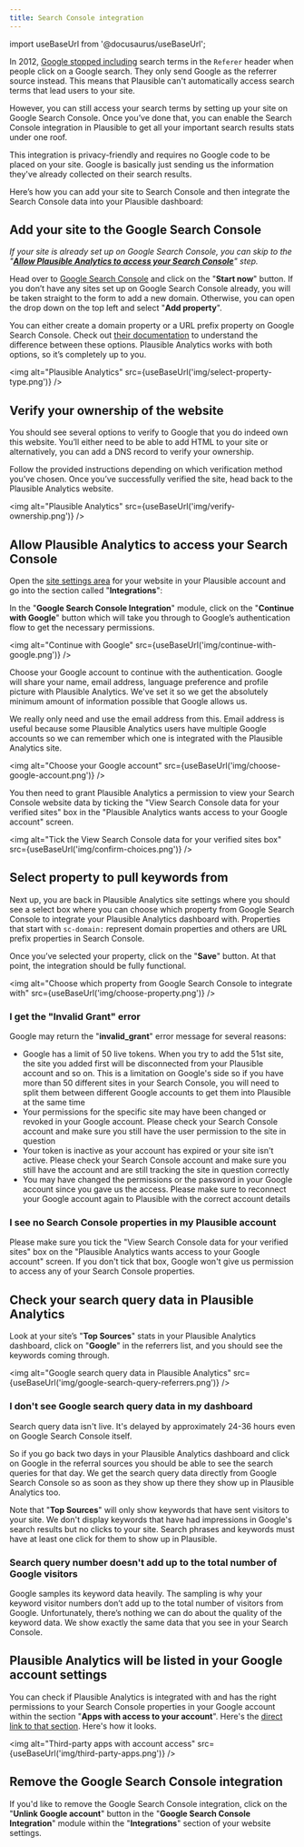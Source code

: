 ```yaml
---
title: Search Console integration
--- 
```


import useBaseUrl from '@docusaurus/useBaseUrl';

In 2012, [Google stopped including](https://webmasters.googleblog.com/2012/03/upcoming-changes-in-googles-http.html) search terms in the `Referer` header when people click on a Google search. They only send Google as the referrer source instead. This means that Plausible can't automatically access search terms that lead users to your site.

However, you can still access your search terms by setting up your site on Google Search Console. Once you’ve done that, you can enable the Search Console integration in Plausible to get all your important search results stats under one roof.

This integration is privacy-friendly and requires no Google code to be placed on your site. Google is basically just sending us the information they've already collected on their search results.

Here’s how you can add your site to Search Console and then integrate the Search Console data into your Plausible dashboard:

## Add your site to the Google Search Console

_If your site is already set up on Google Search Console, you can skip to the "**[Allow Plausible Analytics to access your Search Console](#allow-plausible-analytics-to-access-your-search-console)**" step._

Head over to [Google Search Console](https://search.google.com/search-console/) and click on the "**Start now**" button. If you don’t have any sites set up on Google Search Console already, you will be taken straight to the form to add a new domain. Otherwise, you can open the drop down on the top left and select "**Add property**".

You can either create a domain property or a URL prefix property on Google Search Console. Check out [their documentation](https://support.google.com/webmasters/answer/34592?hl=en) to understand the difference between these options. Plausible Analytics works with both options, so it’s completely up to you.

<img alt="Plausible Analytics" src={useBaseUrl('img/select-property-type.png')} />

## Verify your ownership of the website

You should see several options to verify to Google that you do indeed own this website. You’ll either need to be able to add HTML to your site or alternatively, you can add a DNS record to verify your ownership.

Follow the provided instructions depending on which verification method you’ve chosen. Once you’ve successfully verified the site, head back to the Plausible Analytics website.

<img alt="Plausible Analytics" src={useBaseUrl('img/verify-ownership.png')} />

## Allow Plausible Analytics to access your Search Console

Open the [site settings area](website-settings.md) for your website in your Plausible account and go into the section called "**Integrations**":

In the "**Google Search Console Integration**" module, click on the "**Continue with Google**" button which will take you through to Google’s authentication flow to get the necessary permissions.

<img alt="Continue with Google" src={useBaseUrl('img/continue-with-google.png')} />

Choose your Google account to continue with the authentication. Google will share your name, email address, language preference and profile picture with Plausible Analytics. We've set it so we get the absolutely minimum amount of information possible that Google allows us. 

We really only need and use the email address from this. Email address is useful because some Plausible Analytics users have multiple Google accounts so we can remember which one is integrated with the Plausible Analytics site.

<img alt="Choose your Google account" src={useBaseUrl('img/choose-google-account.png')} />

You then need to grant Plausible Analytics a permission to view your Search Console website data by ticking the "View Search Console data for your verified sites" box in the "Plausible Analytics wants access to your Google account" screen.

<img alt="Tick the View Search Console data for your verified sites box" src={useBaseUrl('img/confirm-choices.png')} />

## Select property to pull keywords from

Next up, you are back in Plausible Analytics site settings where you should see a select box where you can choose which property from Google Search Console to integrate your Plausible Analytics dashboard with. Properties that start with `sc-domain:` represent domain properties and others are URL prefix properties in Search Console.

Once you’ve selected your property, click on the "**Save**" button. At that point, the integration should be fully functional.

<img alt="Choose which property from Google Search Console to integrate with" src={useBaseUrl('img/choose-property.png')} />

### I get the "Invalid Grant" error

Google may return the "**invalid_grant**" error message for several reasons:

* Google has a limit of 50 live tokens. When you try to add the 51st site, the site you added first will be disconnected from your Plausible account and so on. This is a limitation on Google's side so if you have more than 50 different sites in your Search Console, you will need to split them between different Google accounts to get them into Plausible at the same time
* Your permissions for the specific site may have been changed or revoked in your Google account. Please check your Search Console account and make sure you still have the user permission to the site in question
* Your token is inactive as your account has expired or your site isn't active. Please check your Search Console account and make sure you still have the account and are still tracking the site in question correctly
* You may have changed the permissions or the password in your Google account since you gave us the access. Please make sure to reconnect your Google account again to Plausible with the correct account details

### I see no Search Console properties in my Plausible account

Please make sure you tick the "View Search Console data for your verified sites" box on the "Plausible Analytics wants access to your Google account" screen. If you don't tick that box, Google won't give us permission to access any of your Search Console properties. 

## Check your search query data in Plausible Analytics

Look at your site’s "**Top Sources**" stats in your Plausible Analytics dashboard, click on "**Google**" in the referrers list, and you should see the keywords coming through.

<img alt="Google search query data in Plausible Analytics" src={useBaseUrl('img/google-search-query-referrers.png')} />

### I don't see Google search query data in my dashboard

Search query data isn't live. It's delayed by approximately 24-36 hours even on Google Search Console itself. 

So if you go back two days in your Plausible Analytics dashboard and click on Google in the referral sources you should be able to see the search queries for that day. We get the search query data directly from Google Search Console so as soon as they show up there they show up in Plausible Analytics too.

Note that "**Top Sources**" will only show keywords that have sent visitors to your site. We don't display keywords that have had impressions in Google's search results but no clicks to your site. Search phrases and keywords must have at least one click for them to show up in Plausible.

### Search query number doesn't add up to the total number of Google visitors

Google samples its keyword data heavily. The sampling is why your keyword visitor numbers don’t add up to the total number of visitors from Google. Unfortunately, there’s nothing we can do about the quality of the keyword data. We show exactly the same data that you see in your Search Console.

## Plausible Analytics will be listed in your Google account settings

You can check if Plausible Analytics is integrated with and has the right permissions to your Search Console properties in your Google account within the section "**Apps with access to your account**". Here's the [direct link to that section](https://myaccount.google.com/permissions). Here's how it looks.

<img alt="Third-party apps with account access" src={useBaseUrl('img/third-party-apps.png')} />

## Remove the Google Search Console integration

If you'd like to remove the Google Search Console integration, click on the "**Unlink Google account**" button in the "**Google Search Console Integration**" module within the "**Integrations**" section of your website settings.
